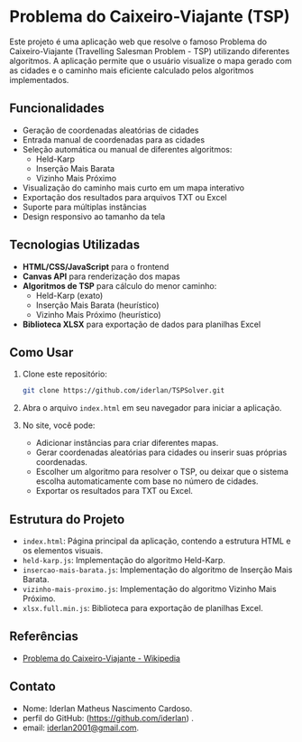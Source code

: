 # Problema do Caixeiro-Viajante (TSP)

Este projeto é uma aplicação web que resolve o famoso Problema do Caixeiro-Viajante (Travelling Salesman Problem - TSP) utilizando diferentes algoritmos. A aplicação permite que o usuário visualize o mapa gerado com as cidades e o caminho mais eficiente calculado pelos algoritmos implementados.

## Funcionalidades

- Geração de coordenadas aleatórias de cidades
- Entrada manual de coordenadas para as cidades
- Seleção automática ou manual de diferentes algoritmos:
  - Held-Karp
  - Inserção Mais Barata
  - Vizinho Mais Próximo
- Visualização do caminho mais curto em um mapa interativo
- Exportação dos resultados para arquivos TXT ou Excel
- Suporte para múltiplas instâncias
- Design responsivo ao tamanho da tela

## Tecnologias Utilizadas

- **HTML/CSS/JavaScript** para o frontend
- **Canvas API** para renderização dos mapas
- **Algoritmos de TSP** para cálculo do menor caminho:
  - Held-Karp (exato)
  - Inserção Mais Barata (heurístico)
  - Vizinho Mais Próximo (heurístico)
- **Biblioteca XLSX** para exportação de dados para planilhas Excel

## Como Usar

1. Clone este repositório:
    ```bash
    git clone https://github.com/iderlan/TSPSolver.git
    ```
2. Abra o arquivo `index.html` em seu navegador para iniciar a aplicação.

3. No site, você pode:
    - Adicionar instâncias para criar diferentes mapas.
    - Gerar coordenadas aleatórias para cidades ou inserir suas próprias coordenadas.
    - Escolher um algoritmo para resolver o TSP, ou deixar que o sistema escolha automaticamente com base no número de cidades.
    - Exportar os resultados para TXT ou Excel.

## Estrutura do Projeto

- `index.html`: Página principal da aplicação, contendo a estrutura HTML e os elementos visuais.
- `held-karp.js`: Implementação do algoritmo Held-Karp.
- `insercao-mais-barata.js`: Implementação do algoritmo de Inserção Mais Barata.
- `vizinho-mais-proximo.js`: Implementação do algoritmo Vizinho Mais Próximo.
- `xlsx.full.min.js`: Biblioteca para exportação de planilhas Excel.

## Referências

- [Problema do Caixeiro-Viajante - Wikipedia](https://pt.wikipedia.org/wiki/Problema_do_caixeiro-viajante)

## Contato
 - Nome: Iderlan Matheus Nascimento Cardoso.
 - perfil do GitHub: (https://github.com/iderlan) .
 - email: iderlan2001@gmail.com.
